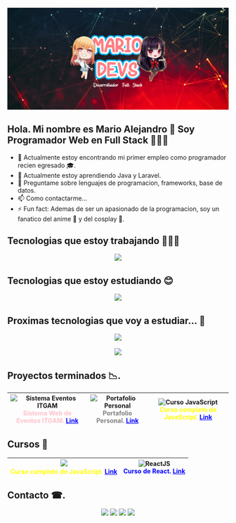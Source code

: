 ![Mario Ale - Programador Web](https://raw.githubusercontent.com/MarioAlive99/MarioAlive99/master/assets/mario_devs_banner.png)

## Hola. Mi nombre es Mario Alejandro 👋 Soy Programador Web en Full Stack 👨🏼‍💻
- 🔭 Actualmente estoy encontrando mi primer empleo como programador recien egresado 🎓.
- 🌱 Actualmente estoy aprendiendo Java y Laravel.
- 💬 Preguntame sobre lenguajes de programacion, frameworks, base de datos.
- 📫 Como contactarme...
- ⚡ Fun fact: Ademas de ser un apasionado de la programacion, soy un fanatico del anime 📕 y del cosplay 👚.

## Tecnologias que estoy trabajando 👨🏼‍🎓
<p align="center">
  <a href="https://skillicons.dev">
    <img src="https://skillicons.dev/icons?i=html,css,js,php,mysql,git" />
  </a>
</p>

## Tecnologias que estoy estudiando 😊
<p align="center">
  <a href="https://skillicons.dev">
    <img src="https://skillicons.dev/icons?i=angular,java,laravel,spring,hibernate,react" />
  </a>
</p>

## Proximas tecnologias que voy a estudiar... 🤞
<p align="center">
  <a href="https://skillicons.dev">
    <img src="https://skillicons.dev/icons?i=postgres,mongodb,aws,vue,jenkins,nextjs,nodejs" />
  </a>
</p>
<p align="center">
  <a href="https://skillicons.dev">
    <img src="https://skillicons.dev/icons?i=azure,bootstrap,docker,express,firebase,tailwind" />
  </a>
</p>

## Proyectos terminados 📉.
<div align="center">

| <img src="https://github.com/user-attachments/assets/8c450e44-1425-426f-9ade-6beb8542cf01" alt="Sistema Eventos ITGAM" width="300"/> <br> <strong><span style="color:pink;">Sistema Web de Eventos ITGAM. <a href="https://www.gamadero.tecnm.mx/CODEFESTITGAM/" target="_blank" style="color:blue;">Link</a></span></strong> | <img src="https://github.com/user-attachments/assets/cc7fbaf5-d7d3-4441-95a3-315e0df8a923" alt="Portafolio Personal" width="300"/> <br> <strong><span style="color:grey;">Portafolio Personal. <a href="https://marioalive99.github.io/personal_portfolio/" target="_blank" style="color:blue;">Link</a></span></strong> | <img src="https://github.com/user-attachments/assets/f70254dc-52fe-40d3-9aab-f4cdbf49987b" alt="Curso JavaScript" width="300"/> <br> <strong><span style="color:yellow;">Curso completo de JavaScript. <a href="https://github.com/MarioAlive99/curso-javascript" target="_blank" style="color:blue;">Link</a></span></strong> |
|:-----------------------------------------------------------------------------------------------------------------------:|:-----------------------------------------------------------------------------------------------------------------------:|:-----------------------------------------------------------------------------------------------------------------------:|
</div>

## Cursos 📕
<div align="center">
  
| <img src="https://github.com/user-attachments/assets/c5b52d40-9331-479d-99e7-09b6aeff4738" width="300"/> <br> <strong><span style="color:yellow;">Curso completo de JavaScript. <a href="https://github.com/MarioAlive99/curso-javascript" target="_blank" style="color:blue;">Link</a></span></strong> | <img src="https://github.com/user-attachments/assets/1eb0ca3e-462c-44a5-a7bb-1cfd11de0490" alt="ReactJS" width="300"/> <br> <strong><span style="color:blue;">Curso de React. <a href="https://github.com/MarioAlive99/curso-react" target="_blank" style="color:blue;">Link</a></span></strong> |
|:-----------------------------------------------------------------------------------------------------------------------:|:-----------------------------------------------------------------------------------------------------------------------:|

</div>

## Contacto ☎.
<p align="center">
  <a href="https://skillicons.dev">
    <a href="https://www.google.com.mx/?hl=es"><img src="https://skillicons.dev/icons?i=gmail" /></a>
    <a href="https://www.linkedin.com/in/mario-5a13871a7/"><img src="https://skillicons.dev/icons?i=linkedin" /></a>
    <a href=""><img src="https://skillicons.dev/icons?i=instagram" /></a>
    <a href="https://github.com/MarioAlive99"><img src="https://skillicons.dev/icons?i=github" /></a>
  </a>
</p>
